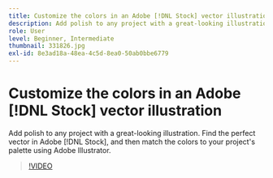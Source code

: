 ```yaml
---
title: Customize the colors in an Adobe [!DNL Stock] vector illustration
description: Add polish to any project with a great-looking illustration. Find the perfect vector in Adobe [!DNL Stock], and then match the colors to your project's palette using Adobe Illustrator
role: User
level: Beginner, Intermediate
thumbnail: 331826.jpg
exl-id: 8e3ad18a-48ea-4c5d-8ea0-50ab0bbe6779
---
```

# Customize the colors in an Adobe [!DNL Stock] vector illustration

Add polish to any project with a great-looking illustration. Find the perfect vector in Adobe [!DNL Stock], and then match the colors to your project's palette using Adobe Illustrator.

>[!VIDEO](https://video.tv.adobe.com/v/331826?hidetitle=true)
